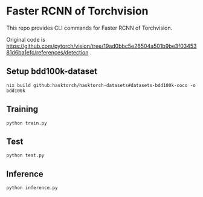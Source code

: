 # Faster RCNN of Torchvision 

This repo provides CLI commands for Faster RCNN of Torchvision.

Original code is https://github.com/pytorch/vision/tree/19ad0bbc5e26504a501b9be3f0345381d6ba1efc/references/detection .


## Setup bdd100k-dataset

```
nix build github:hasktorch/hasktorch-datasets#datasets-bdd100k-coco -o bdd100k
```


## Training

```
python train.py
```


## Test

```
python test.py
```

## Inference

```
python inference.py
```
